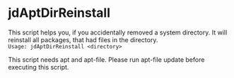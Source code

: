# jdAptDirReinstall

This script helps you, if you accidentally removed a system directory. It will reinstall all packages, that had files in the directory.  
`Usage: jdAptDirReinstall <directory>`

This script needs apt and apt-file. Please run apt-file update before executing this script.